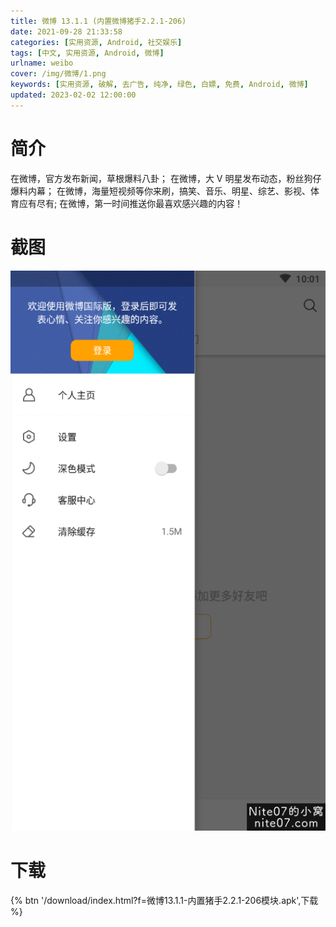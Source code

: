 ```yaml
---
title: 微博 13.1.1 (内置微博猪手2.2.1-206)
date: 2021-09-28 21:33:58
categories: [实用资源, Android, 社交娱乐]
tags: [中文, 实用资源, Android, 微博]
urlname: weibo
cover: /img/微博/1.png
keywords: [实用资源, 破解, 去广告, 纯净, 绿色, 白嫖, 免费, Android, 微博]
updated: 2023-02-02 12:00:00
---
```


# 简介

在微博，官方发布新闻，草根爆料八卦；
在微博，大 V 明星发布动态，粉丝狗仔爆料内幕；
在微博，海量短视频等你来刷，搞笑、音乐、明星、综艺、影视、体育应有尽有;
在微博，第一时间推送你最喜欢感兴趣的内容！

# 截图

![](/img/微博/2.png)

# 下载

{% btn '/download/index.html?f=微博13.1.1-内置猪手2.2.1-206模块.apk',下载 %}
